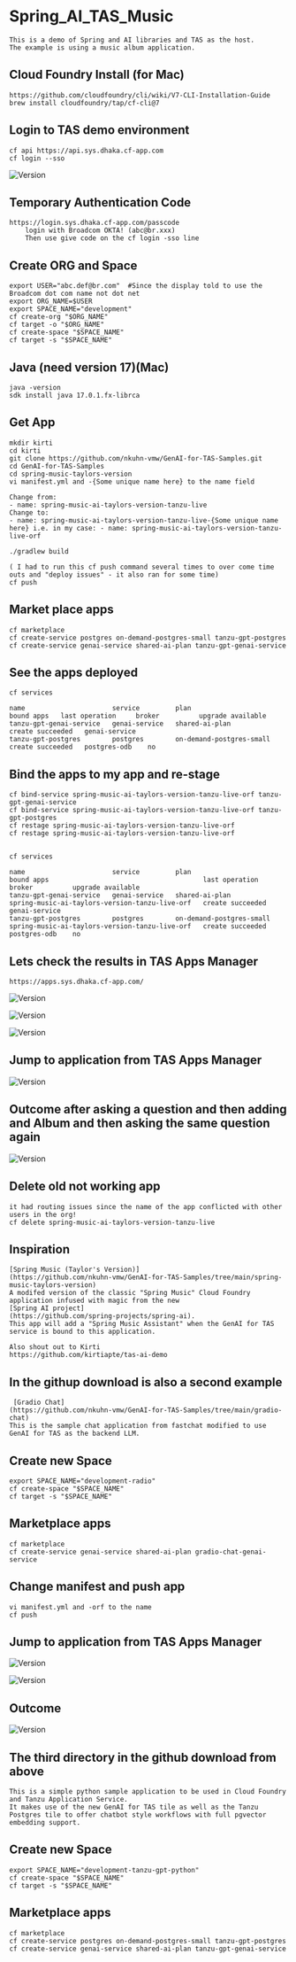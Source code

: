 # Spring_AI_TAS_Music
```
This is a demo of Spring and AI libraries and TAS as the host.
The example is using a music album application.  
```

## Cloud Foundry Install (for Mac)
```
https://github.com/cloudfoundry/cli/wiki/V7-CLI-Installation-Guide
brew install cloudfoundry/tap/cf-cli@7
```

## Login to TAS demo environment
```
cf api https://api.sys.dhaka.cf-app.com
cf login --sso
```
![Version](https://github.com/ogelbric/Spring_AI_TAS_Music/blob/main/login2.png)

## Temporary Authentication Code 
```
https://login.sys.dhaka.cf-app.com/passcode
	login with Broadcom OKTA! (abc@br.xxx)
	Then use give code on the cf login -sso line 
```

## Create ORG and Space
```
export USER="abc.def@br.com"  #Since the display told to use the Broadcom dot com name not dot net
export ORG_NAME=$USER 
export SPACE_NAME="development"
cf create-org "$ORG_NAME"
cf target -o "$ORG_NAME"
cf create-space "$SPACE_NAME"
cf target -s "$SPACE_NAME"
```

## Java (need version 17)(Mac)
```
java -version
sdk install java 17.0.1.fx-librca
```

## Get App
```
mkdir kirti
cd kirti
git clone https://github.com/nkuhn-vmw/GenAI-for-TAS-Samples.git
cd GenAI-for-TAS-Samples 
cd spring-music-taylors-version
vi manifest.yml and -{Some unique name here} to the name field

Change from:
- name: spring-music-ai-taylors-version-tanzu-live
Change to:
- name: spring-music-ai-taylors-version-tanzu-live-{Some unique name here} i.e. in my case: - name: spring-music-ai-taylors-version-tanzu-live-orf

./gradlew build

( I had to run this cf push command several times to over come time outs and "deploy issues" - it also ran for some time)
cf push
```

## Market place apps 
```
cf marketplace
cf create-service postgres on-demand-postgres-small tanzu-gpt-postgres
cf create-service genai-service shared-ai-plan tanzu-gpt-genai-service
```
## See the apps deployed
```
cf services

name                      service         plan                       bound apps   last operation     broker          upgrade available
tanzu-gpt-genai-service   genai-service   shared-ai-plan                          create succeeded   genai-service   
tanzu-gpt-postgres        postgres        on-demand-postgres-small                create succeeded   postgres-odb    no
```

## Bind the apps to my app and re-stage
```
cf bind-service spring-music-ai-taylors-version-tanzu-live-orf tanzu-gpt-genai-service
cf bind-service spring-music-ai-taylors-version-tanzu-live-orf tanzu-gpt-postgres
cf restage spring-music-ai-taylors-version-tanzu-live-orf
cf restage spring-music-ai-taylors-version-tanzu-live-orf


cf services                                                                           

name                      service         plan                       bound apps                                       last operation     broker          upgrade available
tanzu-gpt-genai-service   genai-service   shared-ai-plan             spring-music-ai-taylors-version-tanzu-live-orf   create succeeded   genai-service   
tanzu-gpt-postgres        postgres        on-demand-postgres-small   spring-music-ai-taylors-version-tanzu-live-orf   create succeeded   postgres-odb    no
```

## Lets check the results in TAS Apps Manager

```
https://apps.sys.dhaka.cf-app.com/
```
![Version](https://github.com/ogelbric/Spring_AI_TAS_Music/blob/main/appsm1.png)

![Version](https://github.com/ogelbric/Spring_AI_TAS_Music/blob/main/appsm2.png)

![Version](https://github.com/ogelbric/Spring_AI_TAS_Music/blob/main/appsm3.png)


## Jump to application from TAS Apps Manager

![Version](https://github.com/ogelbric/Spring_AI_TAS_Music/blob/main/appsm4.png)

## Outcome after asking a question and then adding and Album and then asking the same question again

![Version](https://github.com/ogelbric/Spring_AI_TAS_Music/blob/main/outcome1.png)


## Delete old not working app
```
it had routing issues since the name of the app conflicted with other users in the org!
cf delete spring-music-ai-taylors-version-tanzu-live
```

## Inspiration
```
[Spring Music (Taylor's Version)]
(https://github.com/nkuhn-vmw/GenAI-for-TAS-Samples/tree/main/spring-music-taylors-version)
A modifed version of the classic "Spring Music" Cloud Foundry application infused with magic from the new
[Spring AI project]
(https://github.com/spring-projects/spring-ai).
This app will add a "Spring Music Assistant" when the GenAI for TAS service is bound to this application.

Also shout out to Kirti
https://github.com/kirtiapte/tas-ai-demo

```

## In the githup download is also a second example 

```
 [Gradio Chat]
(https://github.com/nkuhn-vmw/GenAI-for-TAS-Samples/tree/main/gradio-chat)
This is the sample chat application from fastchat modified to use GenAI for TAS as the backend LLM.
```


## Create new Space
```
export SPACE_NAME="development-radio"
cf create-space "$SPACE_NAME"
cf target -s "$SPACE_NAME"
```

## Marketplace apps 
```
cf marketplace
cf create-service genai-service shared-ai-plan gradio-chat-genai-service
```

## Change manifest and push app
```
vi manifest.yml and -orf to the name
cf push
```
## Jump to application from TAS Apps Manager

![Version](https://github.com/ogelbric/Spring_AI_TAS_Music/blob/main/appsm5.png)

![Version](https://github.com/ogelbric/Spring_AI_TAS_Music/blob/main/appsm6.png)

## Outcome

![Version](https://github.com/ogelbric/Spring_AI_TAS_Music/blob/main/outcome2.png)


## The third directory in the github download from above
```
This is a simple python sample application to be used in Cloud Foundry and Tanzu Application Service.
It makes use of the new GenAI for TAS tile as well as the Tanzu Postgres tile to offer chatbot style workflows with full pgvector embedding support.
```

## Create new Space
```
export SPACE_NAME="development-tanzu-gpt-python"
cf create-space "$SPACE_NAME"
cf target -s "$SPACE_NAME"
```

## Marketplace apps 
```
cf marketplace
cf create-service postgres on-demand-postgres-small tanzu-gpt-postgres
cf create-service genai-service shared-ai-plan tanzu-gpt-genai-service
```




